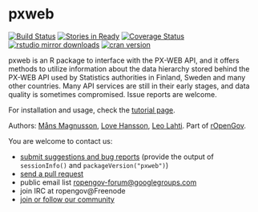 pxweb
======

[![Build Status](https://travis-ci.org/rOpenGov/pxweb.svg?branch=master)](https://travis-ci.org/rOpenGov/pxweb)
[![Stories in Ready](https://badge.waffle.io/ropengov/pxweb.png?label=TODO)](http://waffle.io/ropengov/pxweb)
[![Coverage Status](https://coveralls.io/repos/rOpenGov/pxweb/badge.svg)](https://coveralls.io/r/rOpenGov/pxweb) [![rstudio mirror downloads](http://cranlogs.r-pkg.org/badges/grand-total/pxweb)](https://github.com/metacran/cranlogs.app)
[![cran version](http://www.r-pkg.org/badges/version/pxweb)](http://cran.rstudio.com/web/packages/pxweb)



pxweb is an R package to interface with the PX-WEB API, and it offers
methods to utilize information about the data hierarchy stored behind
the PX-WEB API used by Statistics authorities in Finland, Sweden and
many other countries. Many API services are still in their early
stages, and data quality is sometimes compromised. Issue reports are
welcome.

For installation and usage, check the [tutorial page](docs/articles/pxweb.md).  

Authors: [Måns Magnusson](https://github.com/MansMeg/), [Love Hansson](https://github.com/LCHansson/), [Leo Lahti](https://github.com/antagomir). Part of [rOpenGov](http://ropengov.github.io/).
  
You are welcome to contact us:

  * [submit suggestions and bug reports](https://github.com/ropengov/pxweb/issues) (provide the output of `sessionInfo()` and `packageVersion("pxweb")`)
  * [send a pull request](https://github.com/ropengov/pxweb/)
  * public email list ropengov-forum@googlegroups.com
  * join IRC at ropengov@Freenode
  * [join or follow our community](http://ropengov.github.io/contribute/)  




